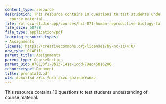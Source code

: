 ```yaml
---
content_type: resource
description: This resource contains 10 questions to test students understanding of
  course material.
file: /ol-ocw-studio-app/courses/hst-071-human-reproductive-biology-fall-2005/d2ba7fadef94f8e924c663c168bfa8a2_prenatal2.pdf
file_size: 58778
file_type: application/pdf
learning_resource_types:
- Assignments
license: https://creativecommons.org/licenses/by-nc-sa/4.0/
ocw_type: OCWFile
parent_title: Assignments
parent_type: CourseSection
parent_uid: 078183f1-8b13-141a-1cdd-79ec45816206
resourcetype: Document
title: prenatal2.pdf
uid: d2ba7fad-ef94-f8e9-24c6-63c168bfa8a2
---
```

This resource contains 10 questions to test students understanding of course material.